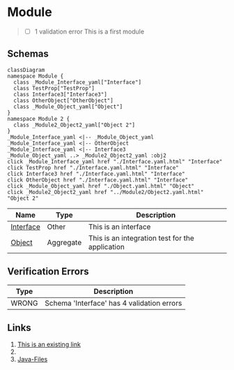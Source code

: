 # Module
> - [ ] 1 validation error
This is a first module

## Schemas
```mermaid
classDiagram
namespace Module {
  class _Module_Interface_yaml["Interface"]
  class TestProp["TestProp"]
  class Interface3["Interface3"]
  class OtherObject["OtherObject"]
  class _Module_Object_yaml["Object"]
}
namespace Module 2 {
  class _Module2_Object2_yaml["Object 2"]
}
_Module_Interface_yaml <|-- _Module_Object_yaml 
_Module_Interface_yaml <|-- OtherObject 
_Module_Interface_yaml <|-- Interface3 
_Module_Object_yaml ..> _Module2_Object2_yaml :obj2
click _Module_Interface_yaml href "./Interface.yaml.html" "Interface"
click TestProp href "./Interface.yaml.html" "Interface"
click Interface3 href "./Interface.yaml.html" "Interface"
click OtherObject href "./Interface.yaml.html" "Interface"
click _Module_Object_yaml href "./Object.yaml.html" "Object"
click _Module2_Object2_yaml href "../Module2/Object2.yaml.html" "Object 2"
```
| Name | Type | Description |
|------|-----|-------------|
| [Interface](./Interface.yaml.md) | Other | This is an interface |
| [Object](./Object.yaml.md) | Aggregate | This is an integration test for the application |

## Verification Errors
| Type | Description |
|------|-------------|
| WRONG | Schema &#x27;Interface&#x27; has 4 validation errors |

## Links
1. [This is an existing link]()
1. [](https://example.com)
1. [Java-Files](./java)

